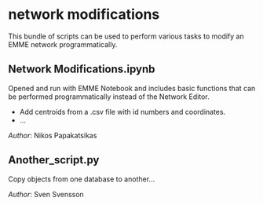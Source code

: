 # network modifications

This bundle of scripts can be used to perform various tasks to modify an EMME network programmatically.

## Network Modifications.ipynb

Opened and run with EMME Notebook and includes basic functions that can be performed programmatically instead of the Network Editor.

* Add centroids from a .csv file with id numbers and coordinates.
* ...

*Author*: Nikos Papakatsikas

## Another_script.py

Copy objects from one database to another...

*Author*: Sven Svensson

